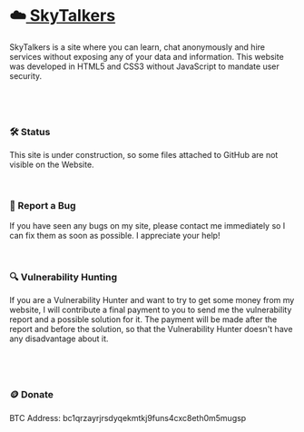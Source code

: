 <h1>☁️<a href="z3pplin.github.io"> SkyTalkers</a></h1>
<p>SkyTalkers is a site where you can learn, chat anonymously and hire services without exposing any of your data and information. This website was developed in HTML5 and CSS3 without JavaScript to mandate user security.</p>

#

<br>

### 🛠 Status
This site is under construction, so some files attached to GitHub are not visible on the Website.

<br>

### 📝 Report a Bug
If you have seen any bugs on my site, please contact me immediately so I can fix them as soon as possible. I appreciate your help!

<br>

### 🔍 Vulnerability Hunting
If you are a Vulnerability Hunter and want to try to get some money from my website, I will contribute a final payment to you to send me the vulnerability report and a possible solution for it. The payment will be made after the report and before the solution, so that the Vulnerability Hunter doesn't have any disadvantage about it.

#

<br>

### 🪙 Donate
BTC Address: bc1qrzayrjrsdyqekmtkj9funs4cxc8eth0m5mugsp
